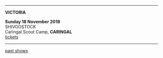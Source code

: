 * * * * *   

**VICTORIA**    

**Sunday 18 November 2018**  
SHIVOOSTOCK  
Caringal Scout Camp, **CARINGAL**  
[tickets](https://www.trybooking.com/book/event?eid=419474)     

* * * * *   

[past shows](?p=shows/archive/)
